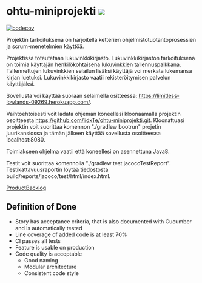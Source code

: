 ﻿# ohtu-miniprojekti ![](https://github.com/iidxTe/ohtu-miniprojekti/workflows/Java%20CI/badge.svg)

[![codecov](https://codecov.io/gh/iidxTe/ohtu-miniprojekti/branch/master/graph/badge.svg)](https://codecov.io/gh/iidxTe/ohtu-miniprojekti)

Projektin tarkoituksena on harjoitella ketterien ohjelmistotuotantoprosessien ja scrum-menetelmien käyttöä. 

Projektissa toteutetaan lukuvinkkikirjasto. Lukuvinkkikirjaston tarkoituksena on toimia käyttäjän henkilökohtaisena lukuvinkkien tallennuspaikkana. Tallennettujen lukuvinkkien selailun lisäksi käyttäjä voi merkata lukemansa kirjan luetuksi. Lukuvinkkikirjasto vaatii rekisteröitymisen palvelun käyttäjäksi. 

Sovellusta voi käyttää suoraan selaimella ositteessa: https://limitless-lowlands-09269.herokuapp.com/.

Vaihtoehtoisesti voit ladata ohjeman koneellesi kloonaamalla projektin osoitteesta https://github.com/iidxTe/ohtu-miniprojekti.git. Kloonattuasi projektin voit suorittaa komennon "./gradlew bootrun" projetin juurikansiossa ja tämän jälkeen käyttää sovellusta osoitteessa localhost:8080.

Toimiakseen ohjelma vaatii että koneellesi on asennettuna Java8.

Testit voit suorittaa komennolla "./gradlew test jacocoTestReport". Testikattavuusraportin löytää tiedostosta build/reports/jacoco/test/html/index.html.

[ProductBacklog](https://docs.google.com/spreadsheets/d/1jcgyrBhQjKcOjReRpKeF86ApAhfezBlr4MvJ3JAZQGc/edit?usp=sharing)


## Definition of Done
* Story has acceptance criteria, that is also documented with Cucumber and is
automatically tested
* Line coverage of added code is at least 70%
* CI passes all tests
* Feature is usable on production
* Code quality is acceptable
  * Good naming
  * Modular architecture
  * Consistent code style